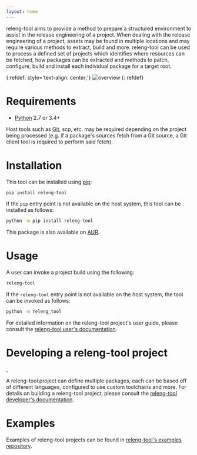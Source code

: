 ```yaml
---
layout: home
---
```


releng-tool aims to provide a method to prepare a structured environment to
assist in the release engineering of a project. When dealing with the release
engineering of a project, assets may be found in multiple locations and may
require various methods to extract, build and more. releng-tool can be used to
process a defined set of projects which identifies where resources can be
fetched, how packages can be extracted and methods to patch, configure, build
and install each individual package for a target root.

{:refdef: style='text-align: center;'}
![overview]({{site.baseurl}}/assets/overview.png)
{: refdef}

Requirements
============

* [Python] 2.7 or 3.4+

Host tools such as [Git], scp, etc. may be required depending on the project
being processed (e.g. if a package's sources fetch from a Git source, a Git
client tool is required to perform said fetch).

Installation
============

This tool can be installed using [pip]:

~~~ bash
pip install releng-tool
~~~

If the ``pip`` entry point is not available on the host system, this tool can be
installed as follows:

~~~ bash
python -m pip install releng-tool
~~~

This package is also available on [AUR].

Usage
=====

A user can invoke a project build using the following:

~~~ bash
releng-tool
~~~

If the ``releng-tool`` entry point is not available on the host system, the tool
can be invoked as follows:

~~~ bash
python -m releng_tool
~~~

For detailed information on the releng-tool project's user guide, please consult
the [releng-tool user's documentation].

Developing a releng-tool project
================================

<a href="https://pypi.org/project/releng-tool/">
    <img src="https://img.shields.io/pypi/v/releng-tool.svg" alt="" />
</a>
<img src="https://img.shields.io/pypi/pyversions/releng-tool.svg" alt="" />

A releng-tool project can define multiple packages, each can be based off of
different languages, configured to use custom toolchains and more. For details
on building a releng-tool project, please consult the
[releng-tool developer's documentation].

Examples
========

Examples of releng-tool projects can be found in
[releng-tool's examples repository][releng-tool examples].

[AUR]: https://aur.archlinux.org/packages/releng-tool/
[Git]: https://git-scm.com/
[Python]: https://www.python.org/
[pip]: https://pip.pypa.io/
[releng-tool developer's documentation]: https://docs.releng.io/developer-guide.html
[releng-tool examples]: https://github.com/releng-tool/releng-tool-examples
[releng-tool user's documentation]: https://docs.releng.io/user-guide.html
